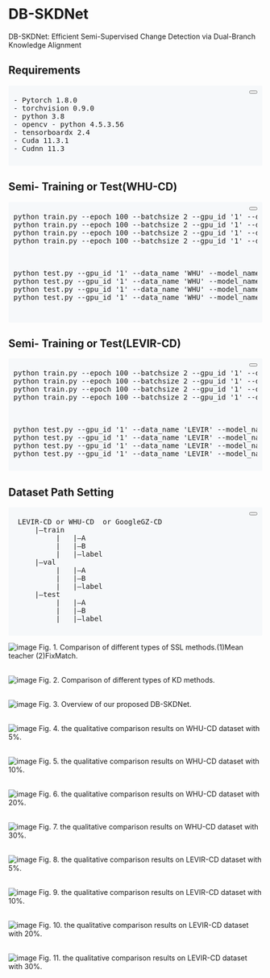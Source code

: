 # DB-SKDNet
DB-SKDNet: Efficient Semi-Supervised Change Detection via Dual-Branch Knowledge Alignment


## Requirements
<div style="background-color: #f6f8fa; border-radius: 3px; padding: 10px; margin: 5px 0;">
  <div style="text-align: right; margin-bottom: 5px;">
    <button onclick="copyToClipboard(this)"></button>
  </div>
  <pre style="margin: 0;">
- Pytorch 1.8.0  
- torchvision 0.9.0  
- python 3.8  
- opencv - python 4.5.3.56  
- tensorboardx 2.4  
- Cuda 11.3.1  
- Cudnn 11.3  
  </pre>
</div>

## Semi- Training or Test(WHU-CD)
<div style="background-color: #f6f8fa; border-radius: 3px; padding: 10px; margin: 5px 0;">
  <div style="text-align: right; margin-bottom: 5px;">
    <button onclick="copyToClipboard(this)"></button>
  </div>
  <pre style="margin: 0;">
python train.py --epoch 100 --batchsize 2 --gpu_id '1' --data_name 'WHU' --train_ratio 0.05 --model_name 'SemiModel_noema04'
python train.py --epoch 100 --batchsize 2 --gpu_id '1' --data_name 'WHU' --train_ratio 0.1 --model_name 'SemiModel_noema04'
python train.py --epoch 100 --batchsize 2 --gpu_id '1' --data_name 'WHU' --train_ratio 0.2 --model_name 'SemiModel_noema04'
python train.py --epoch 100 --batchsize 2 --gpu_id '1' --data_name 'WHU' --train_ratio 0.3 --model_name 'SemiModel_noema04'
<br><br>  
python test.py --gpu_id '1' --data_name 'WHU' --model_name 'SemiModel_noema04'
python test.py --gpu_id '1' --data_name 'WHU' --model_name 'SemiModel_noema04'
python test.py --gpu_id '1' --data_name 'WHU' --model_name 'SemiModel_noema04'
python test.py --gpu_id '1' --data_name 'WHU' --model_name 'SemiModel_noema04'

  </pre>
</div>


## Semi- Training or Test(LEVIR-CD)
<div style="background-color: #f6f8fa; border-radius: 3px; padding: 10px; margin: 5px 0;">
  <div style="text-align: right; margin-bottom: 5px;">
    <button onclick="copyToClipboard(this)"></button>
  </div>
  <pre style="margin: 0;">
python train.py --epoch 100 --batchsize 2 --gpu_id '1' --data_name 'LEVIR' --train_ratio 0.05 --model_name 'SemiModel_noema04'
python train.py --epoch 100 --batchsize 2 --gpu_id '1' --data_name 'LEVIR' --train_ratio 0.1 --model_name 'SemiModel_noema04'
python train.py --epoch 100 --batchsize 2 --gpu_id '1' --data_name 'LEVIR' --train_ratio 0.2 --model_name 'SemiModel_noema04'
python train.py --epoch 100 --batchsize 2 --gpu_id '1' --data_name 'LEVIR' --train_ratio 0.3 --model_name 'SemiModel_noema04'
<br><br>  
python test.py --gpu_id '1' --data_name 'LEVIR' --model_name 'SemiModel_noema04'
python test.py --gpu_id '1' --data_name 'LEVIR' --model_name 'SemiModel_noema04'
python test.py --gpu_id '1' --data_name 'LEVIR' --model_name 'SemiModel_noema04'
python test.py --gpu_id '1' --data_name 'LEVIR' --model_name 'SemiModel_noema04'
  </pre>
</div>


## Dataset Path Setting
<div style="background-color: #f6f8fa; border-radius: 3px; padding: 10px; margin: 5px 0;">
  <div style="text-align: right; margin-bottom: 5px;">
    <button onclick="copyToClipboard(this)"></button>
  </div>
  <pre style="margin: 0;">
 LEVIR-CD or WHU-CD  or GoogleGZ-CD
     |—train  
          |   |—A  
          |   |—B  
          |   |—label  
     |—val  
          |   |—A  
          |   |—B  
          |   |—label  
     |—test  
          |   |—A  
          |   |—B  
          |   |—label
  </pre>
</div>




![image](https://github.com/user-attachments/assets/f06be317-90dc-426e-8b31-95378a0d97a8)
    Fig. 1. Comparison of different types of SSL methods.(1)Mean teacher (2)FixMatch.
<br><br>  

![image](https://github.com/user-attachments/assets/581eb07a-0395-4dee-8061-e6b5339cecac)
  Fig. 2. Comparison of different types of KD methods.
<br><br>  


![image](https://github.com/user-attachments/assets/df6987e5-8f28-4e2a-9367-1a143ed7dba6)
  Fig. 3. Overview of our proposed DB-SKDNet.
<br><br>  



![image](https://github.com/user-attachments/assets/a7cc6a14-fa8d-4d7e-8f90-79e0df54f613)
Fig. 4. the qualitative comparison results on WHU-CD dataset with 5%.
<br><br>  

![image](https://github.com/user-attachments/assets/49287ba0-f8f3-4623-b2b0-62d9baf7e426)
Fig. 5. the qualitative comparison results on WHU-CD dataset with 10%.
<br><br>  

![image](https://github.com/user-attachments/assets/6870cec3-dc38-4abd-9a91-4060a9158669)
Fig. 6. the qualitative comparison results on WHU-CD dataset with 20%.
<br><br>  

![image](https://github.com/user-attachments/assets/27e36bb0-80ff-4f0f-8837-8a37ce24910d)
Fig. 7. the qualitative comparison results on WHU-CD dataset with 30%.
<br><br>  

![image](https://github.com/user-attachments/assets/8bfdc04f-9e2b-4fca-a01d-b78590151969)
Fig. 8. the qualitative comparison results on LEVIR-CD dataset with 5%.
<br><br>  

![image](https://github.com/user-attachments/assets/d844ba78-a37e-4010-95fa-7f02a34fb3b0)
Fig. 9. the qualitative comparison results on LEVIR-CD dataset with 10%.
<br><br>  

![image](https://github.com/user-attachments/assets/e70b45ad-b3ea-4f50-985a-a3f03d7106eb)
Fig. 10. the qualitative comparison results on LEVIR-CD dataset with 20%.
<br><br>  

![image](https://github.com/user-attachments/assets/e8bea60e-b03a-4b24-8e34-771d12e64e02)
Fig. 11. the qualitative comparison results on LEVIR-CD dataset with 30%.
<br><br>  
